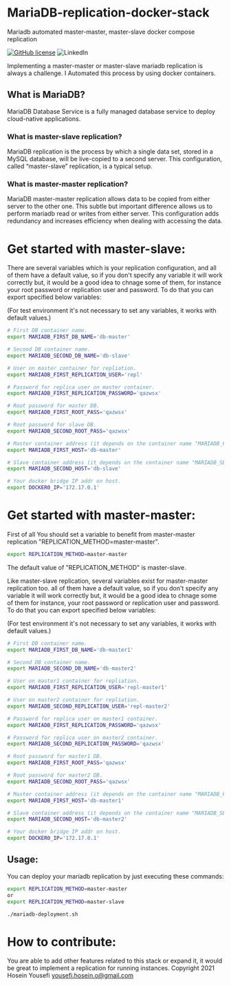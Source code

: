 # MariaDB-replication-docker-stack
Mariadb automated master-master, master-slave docker compose replication


[![GitHub license](https://img.shields.io/github/license/hosein-yousefii/Mariadb-replication-docker-stack)](https://github.com/hosein-yousefii/Mariadb-replication-docker-stack/blob/master/LICENSE)
![LinkedIn](https://shields.io/badge/style-hoseinyousefii-black?logo=linkedin&label=LinkedIn&link=https://www.linkedin.com/in/hoseinyousefi)


Implementing a master-master or master-slave mariadb replication is always a challenge. I Automated this process by using docker containers.

## What is MariaDB?

MariaDB Database Service is a fully managed database service to deploy cloud-native applications.

### What is master-slave replication?

MariaDB replication is the process by which a single data set, stored in a MySQL database, will be live-copied to a second server. This configuration, called “master-slave” replication, is a typical setup.

### What is master-master replication?

MariaDB master-master replication allows data to be copied from either server to the other one. This subtle but important difference allows us to perform mariadb read or writes from either server. This configuration adds redundancy and increases efficiency when dealing with accessing the data.

# Get started with master-slave:

There are several variables which is your replication configuration, and all of them have a default value, so if you don't specify any variable it will work correctly but, it would be a good idea to chnage some of them, for instance your root password or replication user and password. To do that you can export specified below variables:

(For test environment it's not necessary to set any variables, it works with default values.)

```bash
# First DB container name.
export MARIADB_FIRST_DB_NAME='db-master'

# Second DB container name.
export MARIADB_SECOND_DB_NAME='db-slave'

# User on master container for repliation.
export MARIADB_FIRST_REPLICATION_USER='repl'

# Password for replica user on master container.
export MARIADB_FIRST_REPLICATION_PASSWORD='qazwsx'

# Root password for master DB.
export MARIADB_FIRST_ROOT_PASS='qazwsx'

# Root password for slave DB.
export MARIADB_SECOND_ROOT_PASS='qazwsx'

# Master container address (it depends on the container name "MARIADB_FIRST_DB_NAME" and should be same. You can specify IP addr instead "NOT RECOMMENDED").
export MARIADB_FIRST_HOST='db-master'

# Slave container address (it depends on the container name "MARIADB_SECOND_DB_NAME" and should be same. You can specify IP addr instead "NOT RECOMMENDED").
export MARIADB_SECOND_HOST='db-slave'

# Your docker bridge IP addr on host.
export DOCKER0_IP='172.17.0.1'

```

# Get started with master-master:

First of all You should set a variable to benefit from master-master replication "REPLICATION_METHOD=master-master".

```bash
export REPLICATION_METHOD=master-master
```

The default value of "REPLICATION_METHOD" is master-slave.

Like master-slave replication, several variables exist for master-master replication too. all of them have a default value, so if you don't specify any variable it will work correctly but, it would be a good idea to chnage some of them for instance, your root password or replication user and password. To do that you can export specified below variables:

(For test environment it's not necessary to set any variables, it works with default values.)

```bash
# First DB container name.
export MARIADB_FIRST_DB_NAME='db-master1'

# Second DB container name.
export MARIADB_SECOND_DB_NAME='db-master2'

# User on master1 container for repliation.
export MARIADB_FIRST_REPLICATION_USER='repl-master1'

# User on master2 container for repliation.
export MARIADB_SECOND_REPLICATION_USER='repl-master2'

# Password for replica user on master1 container.
export MARIADB_FIRST_REPLICATION_PASSWORD='qazwsx'

# Password for replica user on master2 container.
export MARIADB_SECOND_REPLICATION_PASSWORD='qazwsx'

# Root password for master1 DB.
export MARIADB_FIRST_ROOT_PASS='qazwsx'

# Root password for master2 DB.
export MARIADB_SECOND_ROOT_PASS='qazwsx'

# Master container address (it depends on the container name "MARIADB_FIRST_DB_NAME" and should be same. You can specify IP addr instead "NOT RECOMMENDED").
export MARIADB_FIRST_HOST='db-master1'

# Slave container address (it depends on the container name "MARIADB_SECOND_DB_NAME" and should be same. You can specify IP addr instead "NOT RECOMMENDED").
export MARIADB_SECOND_HOST='db-master2'

# Your docker bridge IP addr on host.
export DOCKER0_IP='172.17.0.1'

```
## Usage:

You can deploy your mariadb replication by just executing these commands:

```bash
export REPLICATION_METHOD=master-master
or 
export REPLICATION_METHOD=master-slave

./mariadb-deployment.sh
```


# How to contribute:

You are able to add other features related to this stack or expand it, it would be great to implement a replication for running instances.
Copyright 2021 Hosein Yousefi <yousefi.hosein.o@gmail.com>

